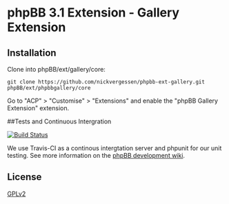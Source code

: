 # phpBB 3.1 Extension - Gallery Extension

## Installation

Clone into phpBB/ext/gallery/core:

    git clone https://github.com/nickvergessen/phpbb-ext-gallery.git phpBB/ext/phpbbgallery/core

Go to "ACP" > "Customise" > "Extensions" and enable the "phpBB Gallery Extension" extension.

##Tests and Continuous Intergration

[![Build Status](https://travis-ci.org/nickvergessen/phpbb-ext-gallery.png?branch=master)](https://travis-ci.org/nickvergessen/phpbb-ext-gallery)

We use Travis-CI as a continous intergtation server and phpunit for our unit testing. See more information on the [phpBB development wiki](https://wiki.phpbb.com/Unit_Tests).

## License

[GPLv2](license.txt)
